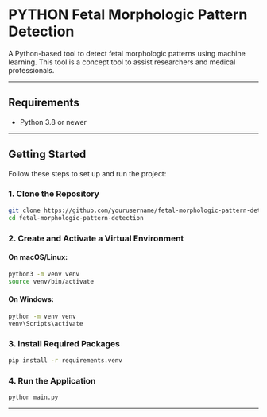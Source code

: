 # PYTHON Fetal Morphologic Pattern Detection

A Python-based tool to detect fetal morphologic patterns using machine learning. This tool is a concept tool to assist researchers and medical professionals.

---

## Requirements

- Python 3.8 or newer

---

## Getting Started

Follow these steps to set up and run the project:

### 1. Clone the Repository

```bash
git clone https://github.com/yourusername/fetal-morphologic-pattern-detection.git
cd fetal-morphologic-pattern-detection
```

### 2. Create and Activate a Virtual Environment

#### On macOS/Linux:

```bash
python3 -m venv venv
source venv/bin/activate
```

#### On Windows:

```bash
python -m venv venv
venv\Scripts\activate
```

### 3. Install Required Packages

```bash
pip install -r requirements.venv
```

### 4. Run the Application

```bash
python main.py
```

---
